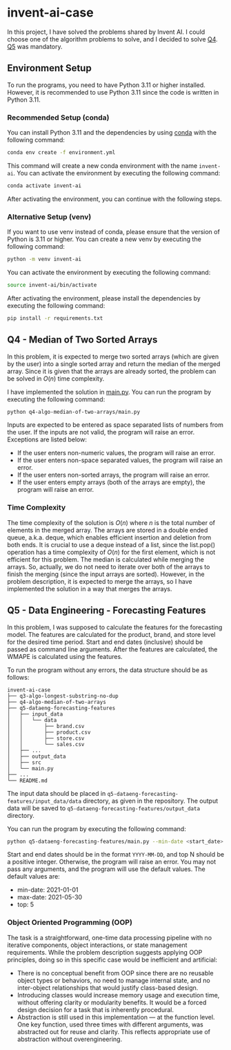 # invent-ai-case

In this project, I have solved the problems shared by Invent AI.
I could choose one of the algorithm problems to solve, and 
I decided to solve [Q4](q4-algo-median-of-two-arrays/description.md).
[Q5](q5-dataeng-forecasting-features/description.md) was mandatory.


## Environment Setup

To run the programs, you need to have Python 3.11 or higher installed.
However, it is recommended to use Python 3.11 since the code is written in Python 3.11.

### Recommended Setup (conda)

You can install Python 3.11 and the dependencies by using
[conda](https://docs.conda.io/projects/conda/en/latest/user-guide/install/index.html) with the following command:

```bash
conda env create -f environment.yml
```

This command will create a new conda environment with the name `invent-ai`.
You can activate the environment by executing the following command:

```bash
conda activate invent-ai
```

After activating the environment, you can continue with the following steps.

### Alternative Setup (venv)

If you want to use venv instead of conda, please ensure that the version of Python is 3.11 or higher.
You can create a new venv by executing the following command:

```bash
python -m venv invent-ai
```

You can activate the environment by executing the following command:

```bash
source invent-ai/bin/activate
```

After activating the environment, please install the dependencies by executing the following command:

```bash
pip install -r requirements.txt
```


## Q4 - Median of Two Sorted Arrays

In this problem, it is expected to merge two sorted arrays (which are given by the user)
into a single sorted array and return the median of the merged array.
Since it is given that the arrays are already sorted,
the problem can be solved in $O(n)$ time complexity.

I have implemented the solution in [main.py](q4-algo-median-of-two-arrays/main.py).
You can run the program by executing the following command:

```bash
python q4-algo-median-of-two-arrays/main.py
```

Inputs are expected to be entered as space separated lists of numbers
from the user. If the inputs are not valid, the program will raise an error.
Exceptions are listed below:

- If the user enters non-numeric values, the program will raise an error.
- If the user enters non-space separated values, the program will raise an error.
- If the user enters non-sorted arrays, the program will raise an error.
- If the user enters empty arrays (both of the arrays are empty), the program will raise an error.

### Time Complexity

The time complexity of the solution is $O(n)$ where $n$ is the total number of elements in the merged array.
The arrays are stored in a double ended queue, a.k.a. deque,
which enables efficient insertion and deletion from both ends.
It is crucial to use a deque instead of a list,
since the list.pop() operation has a time complexity of $O(n)$
for the first element, which is not efficient for this problem.
The median is calculated while merging the arrays.
So, actually, we do not need to iterate over both of the arrays to finish the merging (since the input arrays are sorted).
However, in the problem description, it is expected to merge the arrays,
so I have implemented the solution in a way that merges the arrays.


## Q5 - Data Engineering - Forecasting Features

In this problem, I was supposed to calculate the features for the forecasting model.
The features are calculated for the product, brand, and store level
for the desired time period.
Start and end dates (inclusive) should be passed as command line arguments.
After the features are calculated, the WMAPE is calculated using the features.

To run the program without any errors, the data structure should be as follows:

```
invent-ai-case
├── q3-algo-longest-substring-no-dup
├── q4-algo-median-of-two-arrays
├── q5-dataeng-forecasting-features
│   ├── input_data
│   │   └── data 
│   │       ├── brand.csv
│   │       ├── product.csv
│   │       ├── store.csv
│   │       └── sales.csv
│   ├── ...
│   ├── output_data
│   ├── src
│   └── main.py
├── ...
└── README.md
```

The input data should be placed in `q5-dataeng-forecasting-features/input_data/data` directory, as given in the repository.
The output data will be saved to `q5-dataeng-forecasting-features/output_data` directory.

You can run the program by executing the following command:

```bash
python q5-dataeng-forecasting-features/main.py --min-date <start_date> --max-date <end_date> --top <top_n>
```

Start and end dates should be in the format `YYYY-MM-DD`,
and top N should be a positive integer.
Otherwise, the program will raise an error.
You may not pass any arguments, and the program will use the default values.
The default values are:

- min-date: 2021-01-01
- max-date: 2021-05-30
- top: 5

### Object Oriented Programming (OOP)

The task is a straightforward, one-time data processing pipeline with no iterative components,
object interactions, or state management requirements.
While the problem description suggests applying OOP principles,
doing so in this specific case would be inefficient and artificial:

- There is no conceptual benefit from OOP since there are no reusable object types or behaviors,
no need to manage internal state, and no inter-object relationships that would justify class-based design.
- Introducing classes would increase memory usage and execution time,
without offering clarity or modularity benefits.
It would be a forced design decision for a task that is inherently procedural.
- Abstraction is still used in this implementation — at the function level.
One key function, used three times with different arguments, was abstracted out for reuse and clarity.
This reflects appropriate use of abstraction without overengineering.
